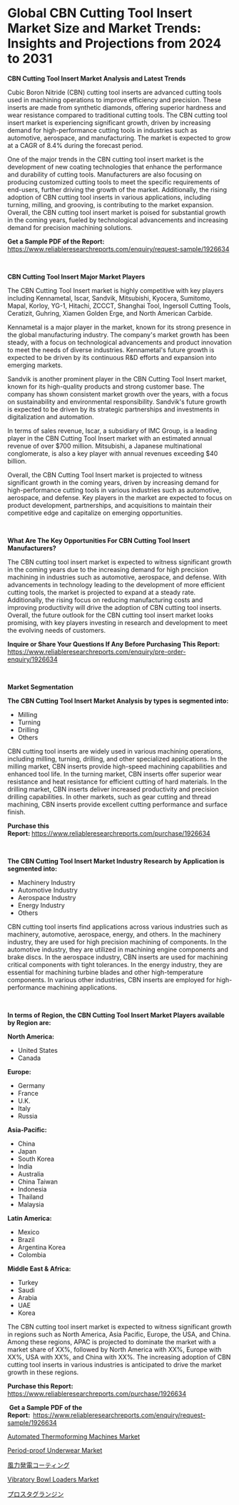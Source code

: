 <p><h1>Global CBN Cutting Tool Insert Market Size and Market Trends: Insights and Projections from 2024 to 2031</h1></p><p><strong>CBN Cutting Tool Insert Market Analysis and Latest Trends</strong></p>
<p><p>Cubic Boron Nitride (CBN) cutting tool inserts are advanced cutting tools used in machining operations to improve efficiency and precision. These inserts are made from synthetic diamonds, offering superior hardness and wear resistance compared to traditional cutting tools. The CBN cutting tool insert market is experiencing significant growth, driven by increasing demand for high-performance cutting tools in industries such as automotive, aerospace, and manufacturing. The market is expected to grow at a CAGR of 8.4% during the forecast period.</p><p>One of the major trends in the CBN cutting tool insert market is the development of new coating technologies that enhance the performance and durability of cutting tools. Manufacturers are also focusing on producing customized cutting tools to meet the specific requirements of end-users, further driving the growth of the market. Additionally, the rising adoption of CBN cutting tool inserts in various applications, including turning, milling, and grooving, is contributing to the market expansion. Overall, the CBN cutting tool insert market is poised for substantial growth in the coming years, fueled by technological advancements and increasing demand for precision machining solutions.</p></p>
<p><strong>Get a Sample PDF of the Report:&nbsp;</strong> <a href="https://www.reliableresearchreports.com/enquiry/request-sample/1926634">https://www.reliableresearchreports.com/enquiry/request-sample/1926634</a></p>
<p>&nbsp;</p>
<p><strong>CBN Cutting Tool Insert Major Market Players</strong></p>
<p><p>The CBN Cutting Tool Insert market is highly competitive with key players including Kennametal, Iscar, Sandvik, Mitsubishi, Kyocera, Sumitomo, Mapal, Korloy, YG-1, Hitachi, ZCCCT, Shanghai Tool, Ingersoll Cutting Tools, Ceratizit, Guhring, Xiamen Golden Erge, and North American Carbide.</p><p>Kennametal is a major player in the market, known for its strong presence in the global manufacturing industry. The company's market growth has been steady, with a focus on technological advancements and product innovation to meet the needs of diverse industries. Kennametal's future growth is expected to be driven by its continuous R&D efforts and expansion into emerging markets.</p><p>Sandvik is another prominent player in the CBN Cutting Tool Insert market, known for its high-quality products and strong customer base. The company has shown consistent market growth over the years, with a focus on sustainability and environmental responsibility. Sandvik's future growth is expected to be driven by its strategic partnerships and investments in digitalization and automation.</p><p>In terms of sales revenue, Iscar, a subsidiary of IMC Group, is a leading player in the CBN Cutting Tool Insert market with an estimated annual revenue of over $700 million. Mitsubishi, a Japanese multinational conglomerate, is also a key player with annual revenues exceeding $40 billion.</p><p>Overall, the CBN Cutting Tool Insert market is projected to witness significant growth in the coming years, driven by increasing demand for high-performance cutting tools in various industries such as automotive, aerospace, and defense. Key players in the market are expected to focus on product development, partnerships, and acquisitions to maintain their competitive edge and capitalize on emerging opportunities.</p></p>
<p>&nbsp;</p>
<p><strong>What Are The Key Opportunities For CBN Cutting Tool Insert Manufacturers?</strong></p>
<p><p>The CBN cutting tool insert market is expected to witness significant growth in the coming years due to the increasing demand for high precision machining in industries such as automotive, aerospace, and defense. With advancements in technology leading to the development of more efficient cutting tools, the market is projected to expand at a steady rate. Additionally, the rising focus on reducing manufacturing costs and improving productivity will drive the adoption of CBN cutting tool inserts. Overall, the future outlook for the CBN cutting tool insert market looks promising, with key players investing in research and development to meet the evolving needs of customers.</p></p>
<p><strong>Inquire or Share Your Questions If Any Before Purchasing This Report:</strong> <a href="https://www.reliableresearchreports.com/enquiry/pre-order-enquiry/1926634">https://www.reliableresearchreports.com/enquiry/pre-order-enquiry/1926634</a></p>
<p>&nbsp;</p>
<p><strong>Market Segmentation</strong></p>
<p><strong>The CBN Cutting Tool Insert Market Analysis by types is segmented into:</strong></p>
<p><ul><li>Milling</li><li>Turning</li><li>Drilling</li><li>Others</li></ul></p>
<p><p>CBN cutting tool inserts are widely used in various machining operations, including milling, turning, drilling, and other specialized applications. In the milling market, CBN inserts provide high-speed machining capabilities and enhanced tool life. In the turning market, CBN inserts offer superior wear resistance and heat resistance for efficient cutting of hard materials. In the drilling market, CBN inserts deliver increased productivity and precision drilling capabilities. In other markets, such as gear cutting and thread machining, CBN inserts provide excellent cutting performance and surface finish.</p></p>
<p><strong>Purchase this Report:&nbsp;</strong><a href="https://www.reliableresearchreports.com/purchase/1926634">https://www.reliableresearchreports.com/purchase/1926634</a></p>
<p>&nbsp;</p>
<p><strong>The CBN Cutting Tool Insert Market Industry Research by Application is segmented into:</strong></p>
<p><ul><li>Machinery Industry</li><li>Automotive Industry</li><li>Aerospace Industry</li><li>Energy Industry</li><li>Others</li></ul></p>
<p><p>CBN cutting tool inserts find applications across various industries such as machinery, automotive, aerospace, energy, and others. In the machinery industry, they are used for high precision machining of components. In the automotive industry, they are utilized in machining engine components and brake discs. In the aerospace industry, CBN inserts are used for machining critical components with tight tolerances. In the energy industry, they are essential for machining turbine blades and other high-temperature components. In various other industries, CBN inserts are employed for high-performance machining applications.</p></p>
<p>&nbsp;</p>
<p><strong>In terms of Region, the CBN Cutting Tool Insert Market Players available by Region are:</strong></p>
<p>
    <p> <strong> North America: </strong>
        <ul>
            <li>United States</li>
            <li>Canada</li>
        </ul>
        </p> 
    <p> <strong> Europe: </strong>
        <ul>
            <li>Germany</li>
            <li>France</li>
            <li>U.K.</li>
            <li>Italy</li>
            <li>Russia</li>
        </ul>
        </p> 
    <p> <strong> Asia-Pacific: </strong>
        <ul>
            <li>China</li>
            <li>Japan</li>
            <li>South Korea</li>
            <li>India</li>
            <li>Australia</li>
            <li>China Taiwan</li>
            <li>Indonesia</li>
            <li>Thailand</li>
            <li>Malaysia</li>
        </ul>
        </p> 
    <p> <strong> Latin America: </strong>
        <ul>
            <li>Mexico</li>
            <li>Brazil</li>
            <li>Argentina Korea</li>
            <li>Colombia</li>
        </ul>
        </p> 
    <p> <strong> Middle East & Africa: </strong>
        <ul>
            <li>Turkey</li>
            <li>Saudi</li>
            <li>Arabia</li>
            <li>UAE</li>
            <li>Korea</li>
        </ul>
    </p>
    </p>
<p><p>The CBN cutting tool insert market is expected to witness significant growth in regions such as North America, Asia Pacific, Europe, the USA, and China. Among these regions, APAC is projected to dominate the market with a market share of XX%, followed by North America with XX%, Europe with XX%, USA with XX%, and China with XX%. The increasing adoption of CBN cutting tool inserts in various industries is anticipated to drive the market growth in these regions.</p></p>
<p><strong>Purchase this Report: </strong><a href="https://www.reliableresearchreports.com/purchase/1926634">https://www.reliableresearchreports.com/purchase/1926634</a></p>
<p>&nbsp;<strong>Get a Sample PDF of the Report:&nbsp;&nbsp;</strong><a href="https://www.reliableresearchreports.com/enquiry/request-sample/1926634">https://www.reliableresearchreports.com/enquiry/request-sample/1926634</a></p>
<p><strong></strong></p>
<p><p><a href="https://acidic-farm-354.notion.site/Global-Automated-Thermoforming-Machines-Market-Size-and-Market-Trends-Insights-and-Projections-from-d8ba7951a9784f15b439f92f7a9844bc">Automated Thermoforming Machines Market</a></p><p><a href="https://issuu.com/reportprime-2/docs/period-proof-underwear-market-size-2030.pptx">Period-proof Underwear Market</a></p><p><a href="https://github.com/hwbcz413288296/Market-Research-Report-List-1/blob/main/9890488184780.md">風力発電コーティング</a></p><p><a href="https://issuu.com/reportprime-2/docs/vibratory-bowl-loaders-market-size-2030.pptx">Vibratory Bowl Loaders Market</a></p><p><a href="https://github.com/efcvopdgkdx128/Market-Research-Report-List-1/blob/main/9280034184779.md">プロスタグランジン</a></p></p>